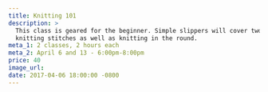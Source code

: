 ```yaml
---
title: Knitting 101
description: >
  This class is geared for the beginner. Simple slippers will cover two basic
  knitting stitches as well as knitting in the round.
meta_1: 2 classes, 2 hours each
meta_2: April 6 and 13 - 6:00pm-8:00pm
price: 40
image_url:
date: 2017-04-06 18:00:00 -0800
---
```

